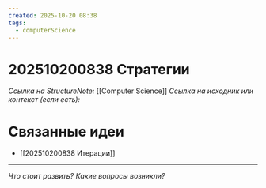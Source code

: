 ```yaml
---
created: 2025-10-20 08:38
tags:
  - computerScience
---
```

# 202510200838 Стратегии

*Ссылка на StructureNote:* [[Computer Science]]
*Ссылка на исходник или контекст (если есть):* 

# Связанные идеи

- [[202510200838 Итерации]] 
---

*Что стоит развить? Какие вопросы возникли?*
